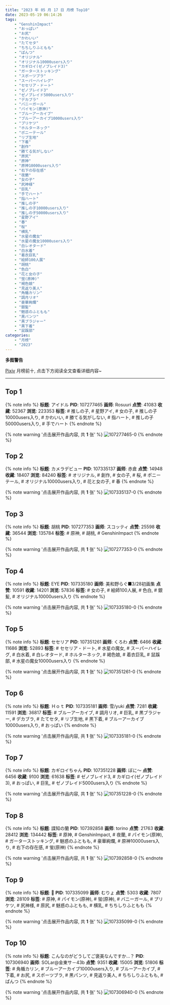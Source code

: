 ```yaml
---
title: "2023 年 05 月 17 日 月榜 Top10"
date: 2023-05-19 06:14:26
tags:
    - "GenshinImpact"
    - "おっぱい"
    - "お尻"
    - "かわいい"
    - "たてセタ"
    - "ちちしりふともも"
    - "ぱんつ"
    - "オリジナル"
    - "オリジナル10000users入り"
    - "カギロイ(ゼノブレイド3)"
    - "ガーターストッキング"
    - "スポーツブラ"
    - "スーパーハイレグ"
    - "セセリア・ドート"
    - "ゼノブレイド3"
    - "ゼノブレイド5000users入り"
    - "デカブラ"
    - "バニーガール"
    - "パイモン(原神)"
    - "ブルーアーカイブ"
    - "ブルーアーカイブ10000users入り"
    - "プリケツ"
    - "ホルターネック"
    - "ポニーテール"
    - "リブ生地"
    - "下着"
    - "創作"
    - "勝てる気がしない"
    - "原尻"
    - "原神"
    - "原神10000users入り"
    - "右下の存在感"
    - "夜蘭"
    - "女の子"
    - "尻神様"
    - "巨乳"
    - "手でハート"
    - "指ハート"
    - "推しの子"
    - "推しの子10000users入り"
    - "推しの子50000users入り"
    - "星野アイ"
    - "春"
    - "桜"
    - "横乳"
    - "水星の魔女"
    - "水星の魔女10000users入り"
    - "白レオタード"
    - "白水着"
    - "着衣巨乳"
    - "絵師100人展"
    - "胡桃"
    - "色白"
    - "花と女の子"
    - "蛍(原神)"
    - "褐色娘"
    - "見返り美人"
    - "角楯カリン"
    - "調月リオ"
    - "豪華絢爛"
    - "銀髪"
    - "魅惑のふともも"
    - "黒パンツ"
    - "黒ブラジャー"
    - "黒下着"
    - "鼠蹊部"
categories:
    - "月榜"
    - "2023"
---
```


<i class="fa fa-triangle-exclamation"></i>**多图警告**<i class="fa fa-triangle-exclamation"></i>

[Pixiv](https://www.pixiv.net/) 月榜前十, 点击下方阅读全文查看详细内容~

<!-- more -->

---

## Top 1

{% note info %}
**标题**: アイドル
**PID**: 107277465 **画师**: Rosuuri
**点赞**: 41083 **收藏**: 52367 **浏览**: 223353
**标签**: # 推しの子, # 星野アイ, # 女の子, # 推しの子10000users入り, # かわいい, # 勝てる気がしない, # 指ハート, # 推しの子50000users入り, # 手でハート
{% endnote %}

{% note warning '点击展开作品内容, 共 **1** 张' %}
![107277465-0](https://i.pixiv.re/img-original/img/2023/04/18/00/05/15/107277465_p0.png)
{% endnote %}

## Top 2

{% note info %}
**标题**: カメラデビュー
**PID**: 107335137 **画师**: 赤倉
**点赞**: 14948 **收藏**: 18407 **浏览**: 84240
**标签**: # オリジナル, # 創作, # 女の子, # 桜, # ポニーテール, # オリジナル10000users入り, # 花と女の子, # 春
{% endnote %}

{% note warning '点击展开作品内容, 共 **1** 张' %}
![107335137-0](https://i.pixiv.re/img-original/img/2023/04/20/00/28/47/107335137_p0.png)
{% endnote %}

## Top 3

{% note info %}
**标题**: 胡桃
**PID**: 107277353 **画师**: スコッティ
**点赞**: 25598 **收藏**: 36544 **浏览**: 135784
**标签**: # 原神, # 胡桃, # GenshinImpact
{% endnote %}

{% note warning '点击展开作品内容, 共 **1** 张' %}
![107277353-0](https://i.pixiv.re/img-original/img/2023/04/18/00/00/25/107277353_p0.jpg)
{% endnote %}

## Top 4

{% note info %}
**标题**: EYE
**PID**: 107335180 **画师**: 美和野らぐ■3/28初画集
**点赞**: 10591 **收藏**: 14201 **浏览**: 57836
**标签**: # 女の子, # 絵師100人展, # 色白, # 銀髪, # オリジナル10000users入り
{% endnote %}

{% note warning '点击展开作品内容, 共 **1** 张' %}
![107335180-0](https://i.pixiv.re/img-original/img/2023/04/20/00/01/36/107335180_p0.png)
{% endnote %}

## Top 5

{% note info %}
**标题**: セセリア
**PID**: 107351261 **画师**: くろわ
**点赞**: 6466 **收藏**: 11686 **浏览**: 52893
**标签**: # セセリア・ドート, # 水星の魔女, # スーパーハイレグ, # 白水着, # 白レオタード, # ホルターネック, # 褐色娘, # 着衣巨乳, # 鼠蹊部, # 水星の魔女10000users入り
{% endnote %}

{% note warning '点击展开作品内容, 共 **1** 张' %}
![107351261-0](https://i.pixiv.re/img-original/img/2023/04/20/17/18/58/107351261_p0.png)
{% endnote %}

## Top 6

{% note info %}
**标题**: Ｈｏｔ
**PID**: 107335181 **画师**: 雪/yuki
**点赞**: 7281 **收藏**: 11591 **浏览**: 36817
**标签**: # ブルーアーカイブ, # 調月リオ, # 巨乳, # 黒ブラジャー, # デカブラ, # たてセタ, # リブ生地, # 黒下着, # ブルーアーカイブ10000users入り, # おっぱい
{% endnote %}

{% note warning '点击展开作品内容, 共 **1** 张' %}
![107335181-0](https://i.pixiv.re/img-original/img/2023/04/20/00/01/36/107335181_p0.jpg)
{% endnote %}

## Top 7

{% note info %}
**标题**: カギロイちゃん
**PID**: 107351228 **画师**: ぼに～
**点赞**: 6456 **收藏**: 9100 **浏览**: 61638
**标签**: # ゼノブレイド3, # カギロイ(ゼノブレイド3), # おっぱい, # 巨乳, # ゼノブレイド5000users入り
{% endnote %}

{% note warning '点击展开作品内容, 共 **1** 张' %}
![107351228-0](https://i.pixiv.re/img-original/img/2023/04/20/17/17/42/107351228_p0.png)
{% endnote %}

## Top 8

{% note info %}
**标题**: 諜知の蘭
**PID**: 107392858 **画师**: torino
**点赞**: 21763 **收藏**: 28412 **浏览**: 134442
**标签**: # 原神, # GenshinImpact, # 夜蘭, # パイモン(原神), # ガーターストッキング, # 魅惑のふともも, # 豪華絢爛, # 原神10000users入り, # 右下の存在感, # 蛍(原神)
{% endnote %}

{% note warning '点击展开作品内容, 共 **1** 张' %}
![107392858-0](https://i.pixiv.re/img-original/img/2023/04/22/00/00/42/107392858_p0.jpg)
{% endnote %}

## Top 9

{% note info %}
**标题**: 🐇
**PID**: 107335099 **画师**: むりょ
**点赞**: 5303 **收藏**: 7807 **浏览**: 28109
**标签**: # 原神, # パイモン(原神), # 蛍(原神), # バニーガール, # プリケツ, # 尻神様, # 原尻, # 魅惑のふともも, # 横乳, # ちちしりふともも
{% endnote %}

{% note warning '点击展开作品内容, 共 **1** 张' %}
![107335099-0](https://i.pixiv.re/img-original/img/2023/04/20/00/00/57/107335099_p0.png)
{% endnote %}

## Top 10

{% note info %}
**标题**: こんなのがどうしてご褒美なんですか...？
**PID**: 107306940 **画师**: SOLar@金東サ－43b
**点赞**: 9351 **收藏**: 15005 **浏览**: 51806
**标签**: # 角楯カリン, # ブルーアーカイブ10000users入り, # ブルーアーカイブ, # 下着, # お尻, # スポーツブラ, # 黒パンツ, # 見返り美人, # ちちしりふともも, # ぱんつ
{% endnote %}

{% note warning '点击展开作品内容, 共 **1** 张' %}
![107306940-0](https://i.pixiv.re/img-original/img/2023/04/19/00/10/07/107306940_p0.png)
{% endnote %}
